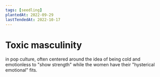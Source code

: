 ```yaml
---
tags: [seedling]
plantedAt: 2022-09-29
lastTendedAt: 2022-10-17
---
```


# Toxic masculinity

in pop culture, often centered around the idea of being cold and emotionless to "show strength" while the women have their "hysterical emotional" fits.
